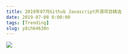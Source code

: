 ```yaml
---
title: 2019年07月Github Javascript开源项目精选 
date: 2019-07-08 0:00:00
tags: [Trending]
slug: y8ih64630n
---
```

![](https://static.alili.tech/images/github_16.png)

